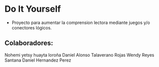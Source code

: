 # Do It Yourself

- Proyecto para aumentar la comprension lectora mediante juegos y/o conectores lógicos.

## Colaboradores:

Nohemi yetsy huayta loroña
Daniel Alonso Talaverano Rojas
Wendy Reyes Santana
Daniel Hernandez Perez

